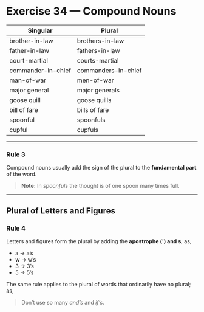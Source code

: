 # Exercise 34 — Compound Nouns

| **Singular**            | **Plural**               |
|--------------------------|--------------------------|
| brother-in-law           | brothers-in-law          |
| father-in-law            | fathers-in-law           |
| court-martial            | courts-martial           |
| commander-in-chief       | commanders-in-chief      |
| man-of-war               | men-of-war               |
| major general            | major generals           |
| goose quill              | goose quills             |
| bill of fare             | bills of fare            |
| spoonful                 | spoonfuls                |
| cupful                   | cupfuls                  |

---

### **Rule 3**
Compound nouns usually add the sign of the plural to the **fundamental part** of the word.

> **Note:** In *spoonfuls* the thought is of one spoon many times full.

---

## **Plural of Letters and Figures**

### **Rule 4**
Letters and figures form the plural by adding the **apostrophe (') and s**; as,

- a → a’s  
- w → w’s  
- 3 → 3’s  
- 5 → 5’s  

The same rule applies to the plural of words that ordinarily have no plural; as,

> Don’t use so many *and’s* and *if’s*.
